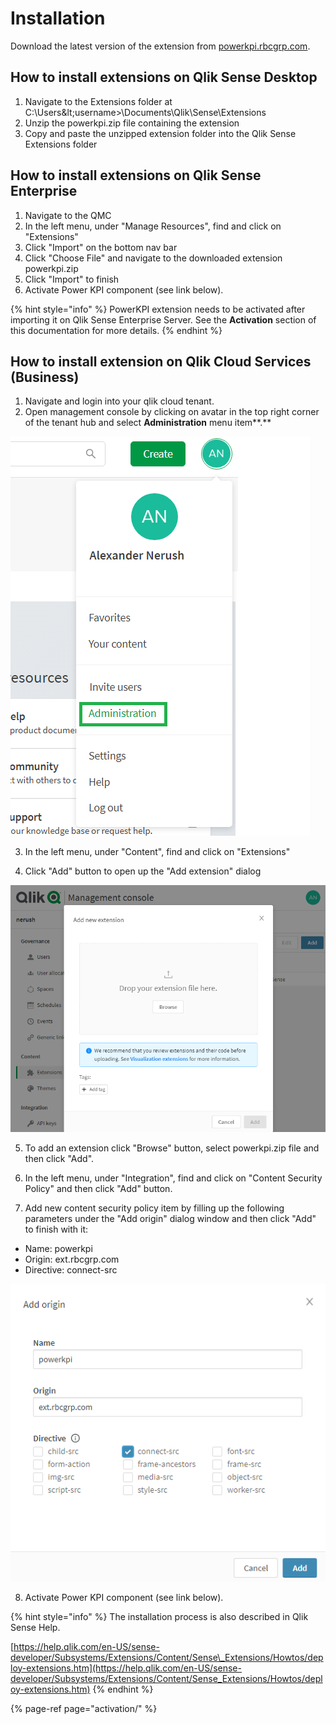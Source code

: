 # Installation

Download the latest version of the extension from [powerkpi.rbcgrp.com](https://powerkpi.rbcgrp.com).

## How to install extensions on Qlik Sense Desktop

1. Navigate to the Extensions folder at C:\Users\&lt;username&gt;\Documents\Qlik\Sense\Extensions
2. Unzip the powerkpi.zip file containing the extension
3. Copy and paste the unzipped extension folder into the Qlik Sense Extensions folder

## How to install extensions on Qlik Sense Enterprise

1. Navigate to the QMC
2. In the left menu, under "Manage Resources", find and click on "Extensions"
3. Click "Import" on the bottom nav bar
4. Click "Choose File" and navigate to the downloaded extension powerkpi.zip
5. Click "Import" to finish
6. Activate Power KPI component \(see link below\).

{% hint style="info" %}
PowerKPI extension needs to be activated after importing it on Qlik Sense Enterprise Server. See the **Activation** section of this documentation for more details.
{% endhint %}

## How to install extension on Qlik Cloud Services \(Business\)

1. Navigate and login into your qlik cloud tenant.
2. Open management console by clicking on avatar in the top right corner of the tenant hub and select **Administration** menu item**.**

![](.gitbook/assets/qlikcloudmenu.png)

3. In the left menu, under "Content", find and click on "Extensions"

4. Click "Add" button to open up the "Add extension" dialog

![](.gitbook/assets/qlikcloudaddnewext.png)

5. To add an extension click "Browse" button, select powerkpi.zip file and then click "Add".

6.  In the left menu, under "Integration", find and click on "Content Security Policy" and then click "Add" button.

7. Add new content security policy item by filling up the following parameters under the "Add origin" dialog window and then click "Add" to finish with it:

* Name: powerkpi
* Origin: ext.rbcgrp.com
* Directive: connect-src

![](.gitbook/assets/securitypolicy.png)

8. Activate Power KPI component \(see link below\).

{% hint style="info" %}
 The installation process is also described in Qlik Sense Help.

[https://help.qlik.com/en-US/sense-developer/Subsystems/Extensions/Content/Sense\_Extensions/Howtos/deploy-extensions.htm](https://help.qlik.com/en-US/sense-developer/Subsystems/Extensions/Content/Sense_Extensions/Howtos/deploy-extensions.htm)
{% endhint %}

{% page-ref page="activation/" %}

